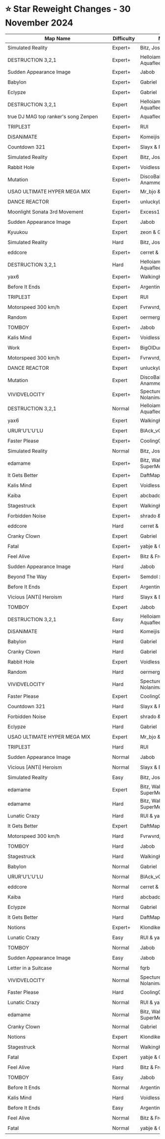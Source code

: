 # ⭐ Star Reweight Changes - 30 November 2024

| <div style="width:325px">Map Name</div> | <div style="width:75px">Difficulty</div> | <div style="width:200px">Mapper(s)</div> | <div style="width:175px">Star Rating Change</div> |
|-----|------------|-----------|---------------------------------------------------|
| Simulated Reality | Expert+ | Bitz, Joshabi & WalkingKat | ⭐ 13.37 → ⭐ 13.68 |
| DESTRUCTION 3,2,1 | Expert+ | Helloiamdaan, Bitz & Aquaflee | ⭐ 13.31 → ⭐ 13.62 |
| Sudden Appearance Image | Expert+ | Jabob | ⭐ 12.65 → ⭐ 12.33 |
| Babylon | Expert+ | Gabriel | ⭐ 12.06 → ⭐ 12.54 |
| Eclypze | Expert+ | Gabriel | ⭐ 12.04 → ⭐ 11.84 |
| DESTRUCTION 3,2,1 | Expert | Helloiamdaan, Bitz & Aquaflee | ⭐ 12.0 → ⭐ 12.68 |
| true DJ MAG top ranker's song Zenpen | Expert+ | Aquaflee | ⭐ 11.54 → ⭐ 11.21 |
| TRIPLE3T | Expert+ | RUI | ⭐ 11.16 → ⭐ 10.76 |
| DiSANiMATE | Expert+ | Komeijisan051 | ⭐ 11.13 → ⭐ 11.36 |
| Countdown 321 | Expert+ | Slayx & Fnyt | ⭐ 11.06 → ⭐ 11.08 |
| Simulated Reality | Expert | Bitz, Joshabi & WalkingKat | ⭐ 11.06 → ⭐ 11.32 |
| Rabbit Hole | Expert+ | Voidless & Dr_Marc | ⭐ 10.94 → ⭐ 10.5 |
| Mutation | Expert+ | DiscoBaIIerz & Anammelech | ⭐ 10.71 → ⭐ 10.83 |
| USAO ULTIMATE HYPER MEGA MIX | Expert+ | Mr_bjo & Astellic | ⭐ 10.66 → ⭐ 10.71 |
| DANCE REACTOR | Expert+ | unluckyL & Aquaflee | ⭐ 10.52 → ⭐ 10.51 |
| Moonlight Sonata 3rd Movement | Expert+ | Excess10n | ⭐ 10.47 → ⭐ 10.84 |
| Sudden Appearance Image | Expert | Jabob | ⭐ 10.33 → ⭐ 10.9 |
| Kyuukou | Expert | zeon & Gabriel | ⭐ 10.2 → ⭐ 10.27 |
| Simulated Reality | Hard | Bitz, Joshabi & WalkingKat | ⭐ 10.2 → ⭐ 10.58 |
| eddcore | Expert+ | cerret & Aquaflee | ⭐ 10.18 → ⭐ 10.53 |
| DESTRUCTION 3,2,1 | Hard | Helloiamdaan, Bitz & Aquaflee | ⭐ 10.15 → ⭐ 10.24 |
| yax6 | Expert+ | WalkingKat & Aquaflee | ⭐ 10.07 → ⭐ 10.2 |
| Before It Ends | Expert+ | Argentina Team | ⭐ 9.95 → ⭐ 9.8 |
| TRIPLE3T | Expert | RUI | ⭐ 9.9 → ⭐ 9.2 |
| Motorspeed 300 km/h | Expert | Fvrwvrd, Daan & VoltageO | ⭐ 9.77 → ⭐ 9.72 |
| Random | Expert | oermergeesh & risi | ⭐ 9.7 → ⭐ 10.16 |
| TOMBOY | Expert+ | Jabob | ⭐ 9.65 → ⭐ 9.55 |
| Kalis Mind | Expert+ | Voidless | ⭐ 9.35 → ⭐ 9.12 |
| Work | Expert+ | BigOlDumplin | ⭐ 9.18 → ⭐ 9.43 |
| Motorspeed 300 km/h | Expert+ | Fvrwvrd, Daan & VoltageO | ⭐ 9.16 → ⭐ 9.36 |
| DANCE REACTOR | Expert | unluckyL & Aquaflee | ⭐ 9.04 → ⭐ 9.12 |
| Mutation | Expert | DiscoBaIIerz & Anammelech | ⭐ 9.02 → ⭐ 9.09 |
| VIVIDVELOCITY | Expert+ | Specture7, JamPot13 & Nolanimations | ⭐ 8.82 → ⭐ 9.59 |
| DESTRUCTION 3,2,1 | Normal | Helloiamdaan, Bitz & Aquaflee | ⭐ 8.8 → ⭐ 9.15 |
| yax6 | Expert | WalkingKat & Aquaflee | ⭐ 8.56 → ⭐ 8.61 |
| URUR'U'L'U'LU | Expert | BlAck_vOid-1001 | ⭐ 8.41 → ⭐ 8.56 |
| Faster Please | Expert+ | CoolingCloset & Aquaflee | ⭐ 8.38 → ⭐ 8.57 |
| Simulated Reality | Normal | Bitz, Joshabi & WalkingKat | ⭐ 8.32 → ⭐ 8.39 |
| edamame | Expert+ | Bitz, WalkingKat, yabje & SuperMemer417 | ⭐ 8.24 → ⭐ 8.26 |
| It Gets Better | Expert+ | DaftMaple | ⭐ 8.0 → ⭐ 8.73 |
| Kalis Mind | Expert | Voidless | ⭐ 7.86 → ⭐ 6.26 |
| Kaiba | Expert | abcbadq & Bitz | ⭐ 7.85 → ⭐ 8.5 |
| Stagestruck | Expert | WalkingKat | ⭐ 7.79 → ⭐ 7.88 |
| Forbidden Noise | Expert+ | shrado & Anodize | ⭐ 7.76 → ⭐ 8.19 |
| eddcore | Hard | cerret & Aquaflee | ⭐ 7.59 → ⭐ 7.64 |
| Cranky Clown | Expert | Gabriel | ⭐ 7.58 → ⭐ 7.74 |
| Fatal | Expert+ | yabje & Gabriel | ⭐ 7.48 → ⭐ 7.64 |
| Feel Alive | Expert+ | Bitz & Frost | ⭐ 7.39 → ⭐ 7.42 |
| Sudden Appearance Image | Hard | Jabob | ⭐ 7.36 → ⭐ 9.49 |
| Beyond The Way | Expert+ | Semdol x Mr_bjo x yabje | ⭐ 7.2 → ⭐ 7.15 |
| Before It Ends | Expert | Argentina Team | ⭐ 7.13 → ⭐ 7.38 |
| Vicious [ANTi] Heroism | Hard | Slayx & Bitz | ⭐ 7.08 → ⭐ 7.68 |
| TOMBOY | Expert | Jabob | ⭐ 6.93 → ⭐ 7.7 |
| DESTRUCTION 3,2,1 | Easy | Helloiamdaan, Bitz & Aquaflee | ⭐ 6.89 → ⭐ 7.72 |
| DiSANiMATE | Hard | Komeijisan051 | ⭐ 6.79 → ⭐ 6.19 |
| Babylon | Hard | Gabriel | ⭐ 6.64 → ⭐ 6.72 |
| Cranky Clown | Hard | Gabriel | ⭐ 6.63 → ⭐ 6.4 |
| Rabbit Hole | Expert | Voidless & Dr_Marc | ⭐ 6.41 → ⭐ 6.31 |
| Random | Hard | oermergeesh & risi | ⭐ 6.41 → ⭐ 7.65 |
| VIVIDVELOCITY | Hard | Specture7, JamPot13 & Nolanimations | ⭐ 6.23 → ⭐ 6.18 |
| Faster Please | Expert | CoolingCloset & Aquaflee | ⭐ 6.18 → ⭐ 6.13 |
| Countdown 321 | Hard | Slayx & Fnyt | ⭐ 6.17 → ⭐ 7.23 |
| Forbidden Noise | Expert | shrado & Anodize | ⭐ 6.11 → ⭐ 8.11 |
| Eclypze | Hard | Gabriel | ⭐ 6.05 → ⭐ 6.58 |
| USAO ULTIMATE HYPER MEGA MIX | Expert | Mr_bjo & Astellic | ⭐ 5.94 → ⭐ 6.24 |
| TRIPLE3T | Hard | RUI | ⭐ 5.93 → ⭐ 8.07 |
| Sudden Appearance Image | Normal | Jabob | ⭐ 5.87 → ⭐ 5.91 |
| Vicious [ANTi] Heroism | Normal | Slayx & Bitz | ⭐ 5.58 → ⭐ 6.93 |
| Simulated Reality | Easy | Bitz, Joshabi & WalkingKat | ⭐ 5.57 → ⭐ 6.42 |
| edamame | Expert | Bitz, WalkingKat, yabje & SuperMemer417 | ⭐ 5.5 → ⭐ 5.68 |
| edamame | Hard | Bitz, WalkingKat, yabje & SuperMemer417 | ⭐ 5.48 → ⭐ 5.05 |
| Lunatic Crazy | Hard | RUI & yabje | ⭐ 5.47 → ⭐ 5.57 |
| It Gets Better | Expert | DaftMaple | ⭐ 5.47 → ⭐ 6.21 |
| Motorspeed 300 km/h | Hard | Fvrwvrd, Daan & VoltageO | ⭐ 5.36 → ⭐ 6.26 |
| TOMBOY | Hard | Jabob | ⭐ 5.27 → ⭐ 6.92 |
| Stagestruck | Hard | WalkingKat | ⭐ 5.02 → ⭐ 5.29 |
| Babylon | Normal | Gabriel | ⭐ 4.92 → ⭐ 4.95 |
| URUR'U'L'U'LU | Normal | BlAck_vOid-1001 | ⭐ 4.92 → ⭐ 5.47 |
| eddcore | Normal | cerret & Aquaflee | ⭐ 4.86 → ⭐ 5.29 |
| Kaiba | Hard | abcbadq & Bitz | ⭐ 4.78 → ⭐ 5.72 |
| Eclypze | Normal | Gabriel | ⭐ 4.75 → ⭐ 5.81 |
| It Gets Better | Hard | DaftMaple | ⭐ 4.74 → ⭐ 5.69 |
| Notions | Expert+ | Klondike | ⭐ 4.71 → ⭐ 6.55 |
| Lunatic Crazy | Easy | RUI & yabje | ⭐ 4.68 → ⭐ 4.78 |
| TOMBOY | Normal | Jabob | ⭐ 4.68 → ⭐ 5.58 |
| Sudden Appearance Image | Easy | Jabob | ⭐ 4.67 → ⭐ 5.13 |
| Letter in a Suitcase | Normal | fqrb | ⭐ 4.65 → ⭐ 4.86 |
| VIVIDVELOCITY | Normal | Specture7, JamPot13 & Nolanimations | ⭐ 4.63 → ⭐ 5.67 |
| Faster Please | Hard | CoolingCloset & Aquaflee | ⭐ 4.47 → ⭐ 4.62 |
| Lunatic Crazy | Normal | RUI & yabje | ⭐ 4.41 → ⭐ 6.08 |
| edamame | Normal | Bitz, WalkingKat, yabje & SuperMemer417 | ⭐ 4.4 → ⭐ 5.25 |
| Cranky Clown | Normal | Gabriel | ⭐ 4.36 → ⭐ 5.44 |
| Notions | Expert | Klondike | ⭐ 4.32 → ⭐ 4.87 |
| Stagestruck | Normal | WalkingKat | ⭐ 4.3 → ⭐ 4.38 |
| Fatal | Expert | yabje & Gabriel | ⭐ 4.25 → ⭐ 4.87 |
| Feel Alive | Hard | Bitz & Frost | ⭐ 4.14 → ⭐ 4.64 |
| TOMBOY | Easy | Jabob | ⭐ 4.13 → ⭐ 5.51 |
| Before It Ends | Normal | Argentina Team | ⭐ 4.04 → ⭐ 4.55 |
| Kalis Mind | Hard | Voidless | ⭐ 4.0 → ⭐ 4.96 |
| Before It Ends | Easy | Argentina Team | ⭐ 3.99 → ⭐ 4.49 |
| Feel Alive | Normal | Bitz & Frost | ⭐ 3.97 → ⭐ 4.02 |
| Fatal | Normal | yabje & Gabriel | ⭐ 3.28 → ⭐ 3.8 |